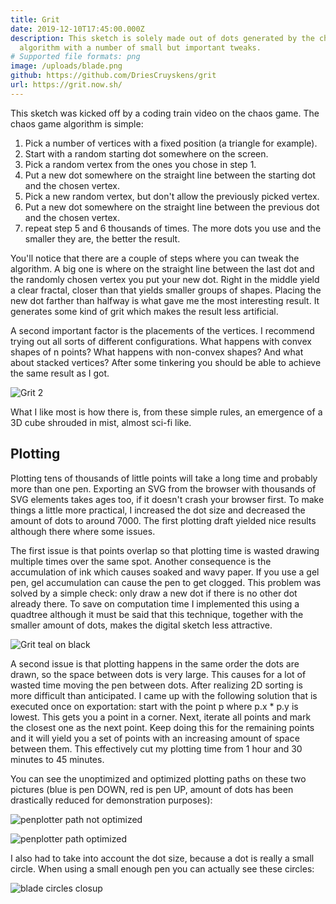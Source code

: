 ```yaml
---
title: Grit
date: 2019-12-10T17:45:00.000Z
description: This sketch is solely made out of dots generated by the chaos game
  algorithm with a number of small but important tweaks.
# Supported file formats: png
image: /uploads/blade.png
github: https://github.com/DriesCruyskens/grit
url: https://grit.now.sh/
---
```

This sketch was kicked off by a coding train video on the chaos game. The chaos game algorithm is simple:

1. Pick a number of vertices with a fixed position (a triangle for example).
2. Start with a random starting dot somewhere on the screen.
3. Pick a random vertex from the ones you chose in step 1.
4. Put a new dot somewhere on the straight line between the starting dot and the chosen vertex.
5. Pick a new random vertex, but don't allow the previously picked vertex.
6. Put a new dot somewhere on the straight line between the previous dot and the chosen vertex.
7. repeat step 5 and 6 thousands of times. The more dots you use and the smaller they are, the better the result.

You'll notice that there are a couple of steps where you can tweak the algorithm. A big one is where on the straight line between the last dot and the randomly chosen vertex you put your new dot. Right in the middle yield a clear fractal, closer than that yields smaller groups of shapes. Placing the new dot farther than halfway is what gave me the most interesting result. It generates some kind of grit which makes the result less artificial.

A second important factor is the placements of the vertices. I recommend trying out all sorts of different configurations. What happens with convex shapes of n points? What happens with non-convex shapes? And what about stacked vertices? After some tinkering you should be able to achieve the same result as I got.

![Grit 2](/uploads/blade2.png "Grit 2")

What I like most is how there is, from these simple rules, an emergence of a 3D cube shrouded in mist, almost sci-fi like.

## Plotting

Plotting tens of thousands of little points will take a long time and probably more than one pen. Exporting an SVG from the browser with thousands of SVG elements takes ages too, if it doesn't crash your browser first. To make things a little more practical, I increased the dot size and decreased the amount of dots to around 7000. The first plotting draft yielded nice results although there where some issues. 

The first issue is that points overlap so that plotting time is wasted drawing multiple times over the same spot. Another consequence is the accumulation of ink which causes soaked and wavy paper. If you use a gel pen, gel accumulation can cause the pen to get clogged. This problem was solved by a simple check: only draw a new dot if there is no other dot already there. To save on computation time I implemented this using a quadtree although it must be said that this technique, together with the smaller amount of dots, makes the digital sketch less attractive.

![Grit teal on black](/uploads/img_20200328_152708.jpg "teal on black")

A second issue is that plotting happens in the same order the dots are drawn, so the space between dots is very large. This causes for a lot of wasted time moving the pen between dots. After realizing 2D sorting is more difficult than anticipated. I came up with the following solution that is executed once on exportation: start with the point p where p.x * p.y is lowest. This gets you a point in a corner. Next, iterate all points and mark the closest one as the next point. Keep doing this for the remaining points and it will yield you a set of points with an increasing amount of space between them. This effectively cut my plotting time from 1 hour and 30 minutes to 45 minutes.

You can see the unoptimized and optimized plotting paths on these two pictures (blue is pen DOWN, red is pen UP, amount of dots has been drastically reduced for demonstration purposes):

![penplotter path not optimized](/uploads/blade-non-optimized.png "penplotter path not optimized")

![penplotter path optimized](/uploads/blade-optimized.png "penplotter path optimized")

I also had to take into account the dot size, because a dot is really a small circle. When using a small enough pen you can actually see these circles:

![blade circles closup](/uploads/img_20200318_114540.jpg "circles instead of dots")